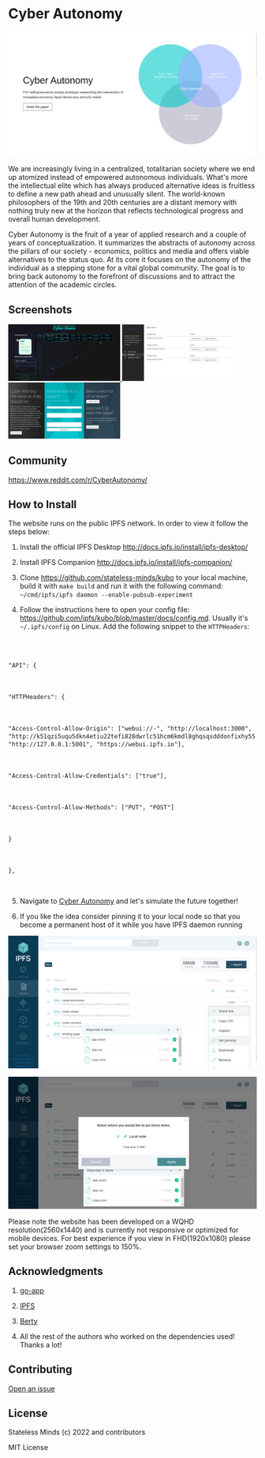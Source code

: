 
  

  

# Cyber Autonomy

  

  

  

![Logo](./web/logo.png)

  


We are increasingly living in a centralized, totalitarian society where we end up atomized instead of empowered autonomous individuals. What's more the intellectual elite which has always produced alternative ideas is fruitless to define a new path ahead and unusually silent. The world-known philosophers of the 19th and 20th centuries are a distant memory with nothing truly new at the horizon that reflects technological progress and overall human development.

Cyber Autonomy is the fruit of a year of applied research and a couple of years of conceptualization. It summarizes the abstracts of autonomy across the pillars of our society -  economics, politics and media and offers viable alternatives to the status quo. At its core it focuses on the autonomy of the individual as a stepping stone for a vital global community. The goal is to bring back autonomy to the forefront of discussions and to attract the attention of the academic circles.

  

  

## Screenshots

  

  

  

<a  display="inline"  href="./web/cyber-stasis.png?raw=true">

  

  

<img  src="./web/cyber-stasis.png"  width="45%"  alt="Screenshot of Cyber Stasis"  title="Screenshot of Cyber Stasis">

  

  

</a>

  

  

  

<a  display="inline"  href="./web/cyber-acid.png?raw=true">

  

  

<img  src="./web/cyber-acid.png"  width="45%"  alt="Screenshot of Cyber Acid"  title="Screenshot of Cyber Acid">

  

  

</a>

  

  

  

<a  display="inline"  href="./web/cyber-witness.png?raw=true">

  

  

<img  src="./web/cyber-witness.png"  width="45%"  alt="Screenshot of Cyber Witness"  title="Screenshot of Cyber Witness">

  

  

</a>



  

## Community

  

  

https://www.reddit.com/r/CyberAutonomy/

  

  

## How to Install

  

  

  

The website runs on the public IPFS network. In order to view it follow the steps below:

  

  

  

1. Install the official IPFS Desktop http://docs.ipfs.io/install/ipfs-desktop/

  

  

2. Install IPFS Companion http://docs.ipfs.io/install/ipfs-companion/

  

  

3. Clone https://github.com/stateless-minds/kubo to your local machine, build it with `make build` and run it with the following command: `~/cmd/ipfs/ipfs daemon --enable-pubsub-experiment`

  
4. Follow the instructions here to open your config file: https://github.com/ipfs/kubo/blob/master/docs/config.md. Usually it's `~/.ipfs/config` on Linux. Add the following snippet to the `HTTPHeaders`:

  

```{

  

"API": {

  

"HTTPHeaders": {

  

"Access-Control-Allow-Origin": ["webui://-", "http://localhost:3000", "http://k51qzi5uqu5dkn4etiu22tefi828dwrlc51hcm6kmdl8ghqsqsdddonfixhy55.ipns.localhost:8080", "http://127.0.0.1:5001", "https://webui.ipfs.io"],

  

"Access-Control-Allow-Credentials": ["true"],

  

"Access-Control-Allow-Methods": ["PUT", "POST"]

  

}

  

},

  

```

5. Navigate to <a  href="https://ipfs.io/ipns/k51qzi5uqu5dkn4etiu22tefi828dwrlc51hcm6kmdl8ghqsqsdddonfixhy55">Cyber Autonomy</a> and let's simulate the future together!
  

6. If you like the idea consider pinning it to your local node so that you become a permanent host of it while you have IPFS daemon running

  

  

![SetPinning](./web/pin.png)

  

  

![PinToLocalNode](./web/pin-to-local-node.png)

  

  

  

Please note the website has been developed on a WQHD resolution(2560x1440) and is currently not responsive or optimized for mobile devices. For best experience if you view in FHD(1920x1080) please set your browser zoom settings to 150%.

## Acknowledgments

  

  

  

1.  <a  href="https://go-app.dev/">go-app</a>

  

  

2.  <a  href="https://ipfs.io/">IPFS</a>

  

  

3.  <a  href="https://berty.tech/">Berty</a>

  

  

4. All the rest of the authors who worked on the dependencies used! Thanks a lot!

  

  

  

## Contributing

  

  

  

<a  href="https://github.com/stateless-minds/cyber-autonomy/issues">Open an issue</a>

  

  

  

## License

  

  

  

Stateless Minds (c) 2022 and contributors

  

  

  

MIT License
